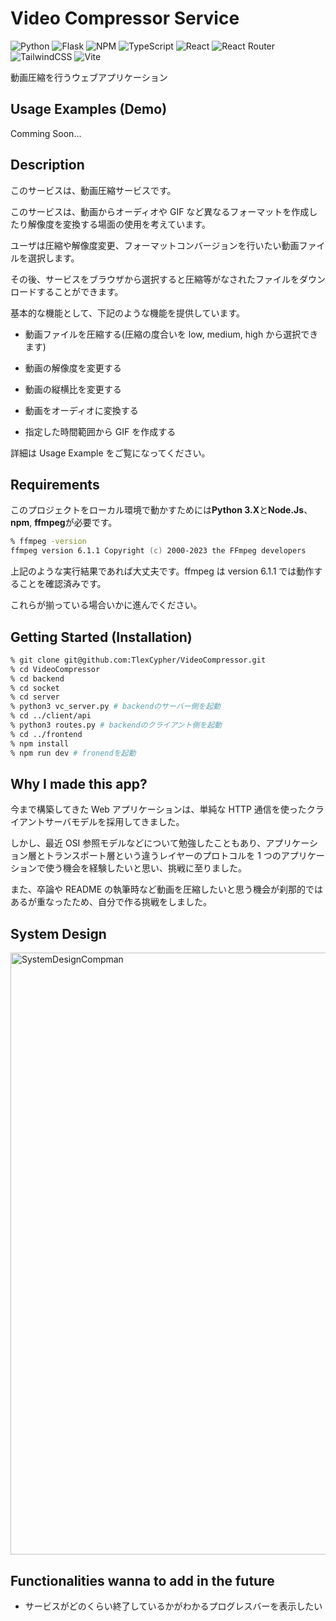 # Video Compressor Service

![Python](https://img.shields.io/badge/python-3670A0?style=for-the-badge&logo=python&logoColor=ffdd54)
![Flask](https://img.shields.io/badge/flask-%23000.svg?style=for-the-badge&logo=flask&logoColor=white)
![NPM](https://img.shields.io/badge/NPM-%23CB3837.svg?style=for-the-badge&logo=npm&logoColor=white)
![TypeScript](https://img.shields.io/badge/typescript-%23007ACC.svg?style=for-the-badge&logo=typescript&logoColor=white)
![React](https://img.shields.io/badge/react-%2320232a.svg?style=for-the-badge&logo=react&logoColor=%2361DAFB)
![React Router](https://img.shields.io/badge/React_Router-CA4245?style=for-the-badge&logo=react-router&logoColor=white)
![TailwindCSS](https://img.shields.io/badge/tailwindcss-%2338B2AC.svg?style=for-the-badge&logo=tailwind-css&logoColor=white)
![Vite](https://img.shields.io/badge/vite-%23646CFF.svg?style=for-the-badge&logo=vite&logoColor=white)

動画圧縮を行うウェブアプリケーション

## Usage Examples (Demo)

Comming Soon...

## Description

このサービスは、動画圧縮サービスです。

このサービスは、動画からオーディオや GIF など異なるフォーマットを作成したり解像度を変換する場面の使用を考えています。

ユーザは圧縮や解像度変更、フォーマットコンバージョンを行いたい動画ファイルを選択します。

その後、サービスをブラウザから選択すると圧縮等がなされたファイルをダウンロードすることができます。

基本的な機能として、下記のような機能を提供しています。

- 動画ファイルを圧縮する(圧縮の度合いを low, medium, high から選択できます)

- 動画の解像度を変更する

- 動画の縦横比を変更する

- 動画をオーディオに変換する

- 指定した時間範囲から GIF を作成する

詳細は Usage Example をご覧になってください。

## Requirements

このプロジェクトをローカル環境で動かすためには**Python 3.X**と**Node.Js**、**npm**, **ffmpeg**が必要です。

```zsh
% ffmpeg -version
ffmpeg version 6.1.1 Copyright (c) 2000-2023 the FFmpeg developers
```

上記のような実行結果であれば大丈夫です。ffmpeg は version 6.1.1 では動作することを確認済みです。

これらが揃っている場合いかに進んでください。

## Getting Started (Installation)

```zsh
% git clone git@github.com:TlexCypher/VideoCompressor.git
% cd VideoCompressor
% cd backend
% cd socket
% cd server
% python3 vc_server.py # backendのサーバー側を起動
% cd ../client/api
% python3 routes.py # backendのクライアント側を起動
% cd ../frontend
% npm install
% npm run dev # fronendを起動
```

## Why I made this app?

今まで構築してきた Web アプリケーションは、単純な HTTP 通信を使ったクライアントサーバモデルを採用してきました。

しかし、最近 OSI 参照モデルなどについて勉強したこともあり、アプリケーション層とトランスポート層という違うレイヤーのプロトコルを 1 つのアプリケーションで使う機会を経験したいと思い、挑戦に至りました。

また、卒論や README の執筆時など動画を圧縮したいと思う機会が刹那的ではあるが重なったため、自分で作る挑戦をしました。

## System Design


<img width="963" alt="SystemDesignCompman" src="https://github.com/TlexCypher/VideoCompressor/assets/144787772/2ec857b7-360c-4641-af19-45edc4809944">



## Functionalities wanna to add in the future

- サービスがどのくらい終了しているかがわかるプログレスバーを表示したい

